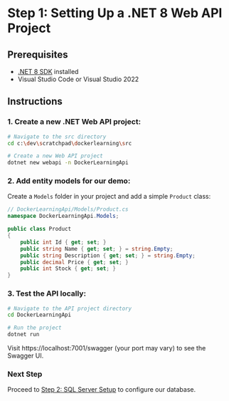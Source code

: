 # Step 1: Setting Up a .NET 8 Web API Project

## Prerequisites
- [.NET 8 SDK](https://dotnet.microsoft.com/download/dotnet/8.0) installed
- Visual Studio Code or Visual Studio 2022

## Instructions

### 1. Create a new .NET Web API project:

```bash
# Navigate to the src directory
cd c:\dev\scratchpad\dockerlearning\src

# Create a new Web API project
dotnet new webapi -n DockerLearningApi
```

### 2. Add entity models for our demo:

Create a `Models` folder in your project and add a simple `Product` class:

```csharp
// DockerLearningApi/Models/Product.cs
namespace DockerLearningApi.Models;

public class Product
{
    public int Id { get; set; }
    public string Name { get; set; } = string.Empty;
    public string Description { get; set; } = string.Empty;
    public decimal Price { get; set; }
    public int Stock { get; set; }
}
```

### 3. Test the API locally:

```bash
# Navigate to the API project directory
cd DockerLearningApi

# Run the project
dotnet run
```

Visit https://localhost:7001/swagger (your port may vary) to see the Swagger UI.

### Next Step
Proceed to [Step 2: SQL Server Setup](../02-sql-server-setup/README.md) to configure our database.